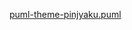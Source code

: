 [puml-theme-pinjyaku.puml](https://naglfarrr.github.io/rabbit_hole/Configs/puml-theme-pinjyaku.puml)

